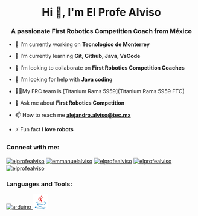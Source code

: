 <h1 align="center">Hi 👋, I'm El Profe Alviso</h1>
<h3 align="center">A passionate First Robotics Competition Coach from México</h3>

- 🔭 I’m currently working on **Tecnologico de Monterrey**

- 🌱 I’m currently learning **Git, Github, Java, VsCode**

- 👯 I’m looking to collaborate on **First Robotics Competition Coaches**

- 🤝 I’m looking for help with **Java coding**

- 👨‍💻My FRC team is [Titanium Rams 5959](Titanium Rams 5959 FTC)

- 💬 Ask me about **First Robotics Competition**

- 📫 How to reach me **alejandro.alviso@tec.mx**

- ⚡ Fun fact **I love robots**

<h3 align="left">Connect with me:</h3>
<p align="left">
<a href="https://twitter.com/elprofealviso" target="blank"><img align="center" src="https://raw.githubusercontent.com/rahuldkjain/github-profile-readme-generator/master/src/images/icons/Social/twitter.svg" alt="elprofealviso" height="30" width="40" /></a>
<a href="https://linkedin.com/in/emmanuelalviso" target="blank"><img align="center" src="https://raw.githubusercontent.com/rahuldkjain/github-profile-readme-generator/master/src/images/icons/Social/linked-in-alt.svg" alt="emmanuelalviso" height="30" width="40" /></a>
<a href="https://fb.com/elprofealviso" target="blank"><img align="center" src="https://raw.githubusercontent.com/rahuldkjain/github-profile-readme-generator/master/src/images/icons/Social/facebook.svg" alt="elprofealviso" height="30" width="40" /></a>
<a href="https://instagram.com/elprofealviso" target="blank"><img align="center" src="https://raw.githubusercontent.com/rahuldkjain/github-profile-readme-generator/master/src/images/icons/Social/instagram.svg" alt="elprofealviso" height="30" width="40" /></a>
<a href="https://www.youtube.com/c/elprofealviso" target="blank"><img align="center" src="https://raw.githubusercontent.com/rahuldkjain/github-profile-readme-generator/master/src/images/icons/Social/youtube.svg" alt="elprofealviso" height="30" width="40" /></a>
</p>

<h3 align="left">Languages and Tools:</h3>
<p align="left"> <a href="https://www.arduino.cc/" target="_blank" rel="noreferrer"> <img src="https://cdn.worldvectorlogo.com/logos/arduino-1.svg" alt="arduino" width="40" height="40"/> </a> <a href="https://www.java.com" target="_blank" rel="noreferrer"> <img src="https://raw.githubusercontent.com/devicons/devicon/master/icons/java/java-original.svg" alt="java" width="40" height="40"/> </a> </p>
